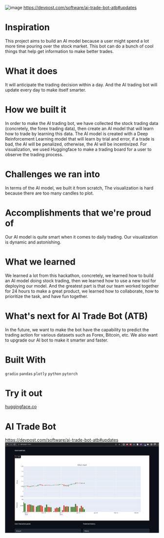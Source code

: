 ![image](https://user-images.githubusercontent.com/87910852/218327715-049daf69-ea5b-4387-88aa-4e6c817a3310.png)
https://devpost.com/software/ai-trade-bot-atb#updates

# Inspiration
This project aims to build an AI model because a user might spend a lot more time pouring over the stock market. This bot can do a bunch of cool things that help get information to make better trades.

# What it does
It will anticipate the trading decision within a day. And the AI trading bot will update every day to make itself smarter.

# How we built it
In order to make the AI trading bot, we have collected the stock trading data (concretely, the forex trading data), then create an AI model that will learn how to trade by learning this data. The AI model is created with a Deep Reinforcement Learning model that will learn by trial and error, if a trade is bad, the AI will be penalized, otherwise, the AI will be incentivized. For visualization, we used Huggingface to make a trading board for a user to observe the trading process.

# Challenges we ran into
In terms of the AI model, we built it from scratch, The visualization is hard because there are too many candles to plot.

# Accomplishments that we're proud of
Our AI model is quite smart when it comes to daily trading. Our visualization is dynamic and astonishing.

# What we learned
We learned a lot from this hackathon, concretely, we learned how to build an AI model doing stock trading, then we learned how to use a new tool for deploying our model. And the greatest part is that our team worked together for 24 hours to make a great product, we learned how to collaborate, how to prioritize the task, and have fun together.

# What's next for AI Trade Bot (ATB)
In the future, we want to make the bot have the capability to predict the trading action for various datasets such as Forex, Bitcoin, etc. We also want to upgrade our AI bot to make it smarter and faster.

# Built With
`gradio` `pandas` `plotly` `python` `pytorch`
# Try it out
[huggingface.co](https://huggingface.co/spaces/ATB/AI-trade-bot-demo)

# AI Trade Bot
https://devpost.com/software/ai-trade-bot-atb#updates
![Image](https://github.com/ngthanhtin/AI_Trade_Bot/blob/master/image.png?raw=true)



